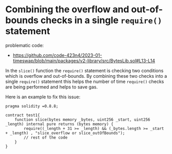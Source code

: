Combining the overflow and out-of-bounds checks in a single `require()` statement
=====================================================
problematic code:
* https://github.com/code-423n4/2023-01-timeswap/blob/main/packages/v2-library/src/BytesLib.sol#L13-L14

In the `slice()` function the `require()` statement is checking two conditions which is overflow and out-of-bounds. By combining these two checks into a single `require()` statement this helps the number of time `require()` checks are being performed and helps to save gas.

Here is an example to fix this issue:
```
pragma solidity =0.8.8;

contract test1{
    function slice(bytes memory _bytes, uint256 _start, uint256 _length) internal pure returns (bytes memory) {
        require((_length + 31 >= _length) && (_bytes.length >= _start + _length) , "slice_overflow or slice_outOfBounds");
        // rest of the code
    }
}


```
 

